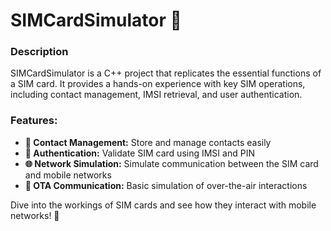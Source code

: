 # SIMCardSimulator 📱

### Description
SIMCardSimulator is a C++ project that replicates the essential functions of a SIM card. It provides a hands-on experience with key SIM operations, including contact management, IMSI retrieval, and user authentication.

### Features:
- **📇 Contact Management:** Store and manage contacts easily
- **🔐 Authentication:** Validate SIM card using IMSI and PIN
- **🌐 Network Simulation:** Simulate communication between the SIM card and mobile networks
- **📡 OTA Communication:** Basic simulation of over-the-air interactions

Dive into the workings of SIM cards and see how they interact with mobile networks! 🚀
